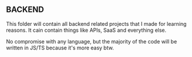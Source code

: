 ## BACKEND

This folder will contain all backend related projects that I made for learning reasons. It cain contain things like APIs, SaaS and everything else.

No compromise with any language, but the majority of the code will be written in JS/TS because it's more easy btw.
